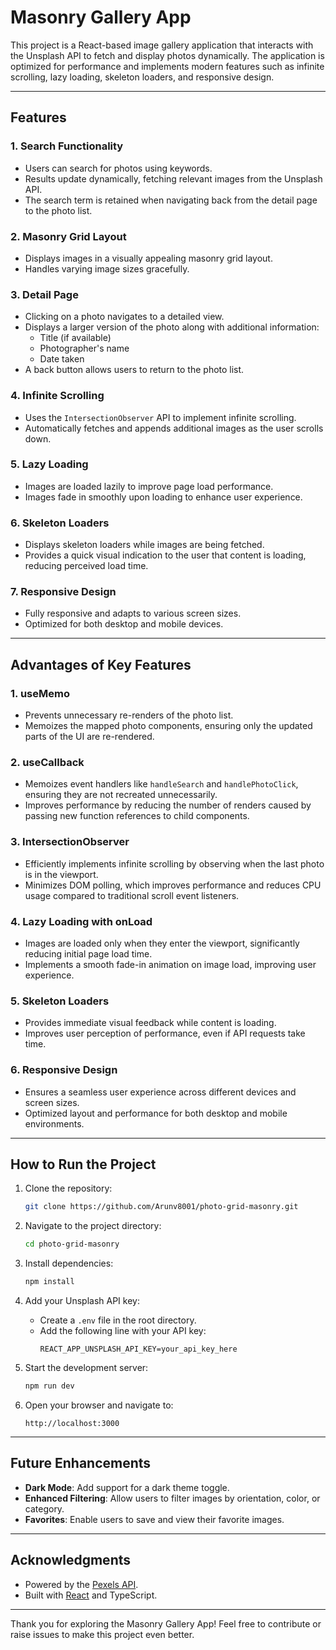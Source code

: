 # Masonry Gallery App

This project is a React-based image gallery application that interacts with the Unsplash API to fetch and display photos dynamically. The application is optimized for performance and implements modern features such as infinite scrolling, lazy loading, skeleton loaders, and responsive design.

---

## Features

### 1. **Search Functionality**
- Users can search for photos using keywords.
- Results update dynamically, fetching relevant images from the Unsplash API.
- The search term is retained when navigating back from the detail page to the photo list.

### 2. **Masonry Grid Layout**
- Displays images in a visually appealing masonry grid layout.
- Handles varying image sizes gracefully.

### 3. **Detail Page**
- Clicking on a photo navigates to a detailed view.
- Displays a larger version of the photo along with additional information:
  - Title (if available)
  - Photographer's name
  - Date taken
- A back button allows users to return to the photo list.

### 4. **Infinite Scrolling**
- Uses the `IntersectionObserver` API to implement infinite scrolling.
- Automatically fetches and appends additional images as the user scrolls down.

### 5. **Lazy Loading**
- Images are loaded lazily to improve page load performance.
- Images fade in smoothly upon loading to enhance user experience.

### 6. **Skeleton Loaders**
- Displays skeleton loaders while images are being fetched.
- Provides a quick visual indication to the user that content is loading, reducing perceived load time.

### 7. **Responsive Design**
- Fully responsive and adapts to various screen sizes.
- Optimized for both desktop and mobile devices.

---

## Advantages of Key Features

### 1. **useMemo**
- Prevents unnecessary re-renders of the photo list.
- Memoizes the mapped photo components, ensuring only the updated parts of the UI are re-rendered.

### 2. **useCallback**
- Memoizes event handlers like `handleSearch` and `handlePhotoClick`, ensuring they are not recreated unnecessarily.
- Improves performance by reducing the number of renders caused by passing new function references to child components.

### 3. **IntersectionObserver**
- Efficiently implements infinite scrolling by observing when the last photo is in the viewport.
- Minimizes DOM polling, which improves performance and reduces CPU usage compared to traditional scroll event listeners.

### 4. **Lazy Loading with onLoad**
- Images are loaded only when they enter the viewport, significantly reducing initial page load time.
- Implements a smooth fade-in animation on image load, improving user experience.

### 5. **Skeleton Loaders**
- Provides immediate visual feedback while content is loading.
- Improves user perception of performance, even if API requests take time.

### 6. **Responsive Design**
- Ensures a seamless user experience across different devices and screen sizes.
- Optimized layout and performance for both desktop and mobile environments.

---

## How to Run the Project

1. Clone the repository:
   ```bash
   git clone https://github.com/Arunv8001/photo-grid-masonry.git
   ```

2. Navigate to the project directory:
   ```bash
   cd photo-grid-masonry
   ```

3. Install dependencies:
   ```bash
   npm install
   ```

4. Add your Unsplash API key:
   - Create a `.env` file in the root directory.
   - Add the following line with your API key:
     ```env
     REACT_APP_UNSPLASH_API_KEY=your_api_key_here
     ```

5. Start the development server:
   ```bash
   npm run dev
   ```

6. Open your browser and navigate to:
   ```
   http://localhost:3000
   ```

---

## Future Enhancements
- **Dark Mode**: Add support for a dark theme toggle.
- **Enhanced Filtering**: Allow users to filter images by orientation, color, or category.
- **Favorites**: Enable users to save and view their favorite images.

---

## Acknowledgments
- Powered by the [Pexels API](https://www.pexels.com/api/documentation/#photos-search).
- Built with [React](https://reactjs.org/) and TypeScript.

---

Thank you for exploring the Masonry Gallery App! Feel free to contribute or raise issues to make this project even better.


